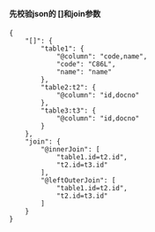 #### 先校验json的 []和join参数
####
####
####
####
####
####
####
####
####
####
####
####
####
####
####
####
####
####
####
####
####
####
####
####
####
####
####
####
####
####
####
####
####
####
####
####
####
####
####
####
####
####
####
####
####
####
####
####
####
####
####
####
####
####
####
####
####
####
####
####
####
####
####
####
####
####
####
####
####

```
{ 
    "[]": { 
        "table1": { 
            "@column": "code,name", 
            "code": "C86L", 
            "name": "name" 
        }, 
        "table2:t2": {
            "@column": "id,docno"
        },
        "table3:t3": {
            "@column": "id,docno"
        }
    },
    "join": {
        "@innerJoin": [
            "table1.id=t2.id",
            "t2.id=t3.id"
        ],
        "@leftOuterJoin": [
            "table1.id=t2.id",
            "t2.id=t3.id"
        ]
    }
}
```